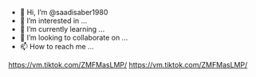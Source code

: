 - 👋 Hi, I’m @saadisaber1980
- 👀 I’m interested in ...
- 🌱 I’m currently learning ...
- 💞️ I’m looking to collaborate on ...
- 📫 How to reach me ...

<!---
saadisaber1980/saadisaber1980 is a ✨ special ✨ repository because its `README.md` (this file) appears on your GitHub profile.
You can click the Preview link to take a look at your changes.
--->
https://vm.tiktok.com/ZMFMasLMP/
https://vm.tiktok.com/ZMFMasLMP/
